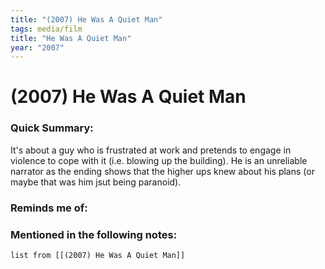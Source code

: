```yaml
---
title: "(2007) He Was A Quiet Man"
tags: media/film
title: "He Was A Quiet Man"
year: "2007" 
---
```

# (2007) He Was A Quiet Man
### Quick Summary:
It's about a guy who is frustrated at work and pretends to engage in violence to cope with it (i.e. blowing up the building). He is an unreliable narrator as the ending shows that the higher ups knew about his plans (or maybe that was him jsut being paranoid).

### Reminds me of:

### Mentioned in the following notes:
```dataview
list from [[(2007) He Was A Quiet Man]]
```


